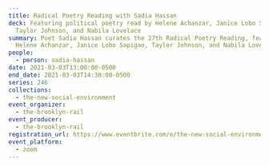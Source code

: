 ```yaml
---
title: Radical Poetry Reading with Sadia Hassan
deck: Featuring political poetry read by Helene Achanzar, Janice Lobo Sapigao,
  Taylor Johnson, and Nabila Lovelace
summary: Poet Sadia Hassan curates the 27th Radical Poetry Reading, featuring
  Helene Achanzar, Janice Lobo Sapigao, Taylor Johnson, and Nabila Lovelace.
people:
  - person: sadia-hassan
date: 2021-03-03T13:00:00-0500
end_date: 2021-03-03T14:30:00-0500
series: 246
collections:
  - the-new-social-environment
event_organizer:
  - the-brooklyn-rail
event_producer:
  - the-brooklyn-rail
registration_url: https://www.eventbrite.com/e/the-new-social-environment-246-radical-poetry-reading-with-sadia-hassan-tickets-143207953845
event_platform:
  - zoom
---
```

